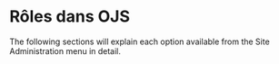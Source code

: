 # Rôles dans OJS

The following sections will explain each option available from the Site Administration menu in detail.